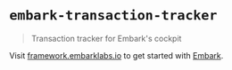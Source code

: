 # `embark-transaction-tracker`

> Transaction tracker for Embark's cockpit

Visit [framework.embarklabs.io](https://framework.embarklabs.io/) to get started with
[Embark](https://github.com/embarklabs/embark).

